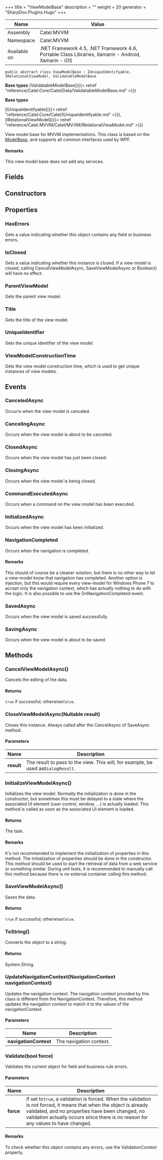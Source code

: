 

+++
title = "ViewModelBase" 
description = ""
weight = 20
generator = "SharpDox.Plugins.Hugo"
+++

Name|Value
---|---
Assembly|Catel.MVVM
Namespace|Catel.MVVM
Available on|.NET Framework 4.5, .NET Framework 4.6, Portable Class Libraries, Xamarin - Android, Xamarin - iOS

```
public abstract class ViewModelBase : IUniqueIdentifyable, IRelationalViewModel, ValidatableModelBase
```

**Base types**
[ValidatableModelBase]({{< relref "reference/Catel.Core/Catel/Data/ValidatableModelBase.md" >}})

**Base types**

[IUniqueIdentifyable]({{< relref "reference/Catel.Core/Catel/IUniqueIdentifyable.md" >}}),[IRelationalViewModel]({{< relref "reference/Catel.MVVM/Catel/MVVM/IRelationalViewModel.md" >}})

View model base for MVVM implementations. This class is based on the [ModelBase](#), and supports all common interfaces used by WPF.

#### Remarks

This view model base does not add any services.

## Fields

## Constructors

## Properties

### HasErrors

Gets a value indicating whether this object contains any field or business errors.

### IsClosed

Gets a value indicating whether this instance is closed. If a view model is closed, calling CancelViewModelAsync, SaveViewModelAsync or Boolean}) will have no effect.

### ParentViewModel

Gets the parent view model.

### Title

Gets the title of the view model.

### UniqueIdentifier

Gets the unique identifier of the view model.

### ViewModelConstructionTime

Gets the view model construction time, which is used to get unique instances of view models.

## Events

### CanceledAsync

Occurrs when the view model is canceled.

### CancelingAsync

Occurs when the view model is about to be canceled.

### ClosedAsync

Occurs when the view model has just been closed.

### ClosingAsync

Occurs when the view model is being closed.

### CommandExecutedAsync

Occurs when a command on the view model has been executed.

### InitializedAsync

Occurs when the view model has been initialized.

### NavigationCompleted

Occurs when the navigation is completed.

#### Remarks

This should of course be a cleaner solution, but there is no other way to let a view-model know that navigation has completed. Another option is injection, but this would require every view-model for Windows Phone 7 to accept only the navigation context, which has actually nothing to do with the logic. It is also possible to use the OnNavigationCompleted event.

### SavedAsync

Occurs when the view model is saved successfully.

### SavingAsync

Occurs when the view model is about to be saved.

## Methods

### CancelViewModelAsync()

Cancels the editing of the data.

#### Returns

`true` if successful; otherwise`false`.

### CloseViewModelAsync(Nullable<bool> result)

Closes this instance. Always called after the CancelAsync of SaveAsync method.

#### Parameters

Name|Description
---|---
**result**|The result to pass to the view. This will, for example, be used as`DialogResult`.

### InitializeViewModelAsync()

Initializes the view model. Normally the initialization is done in the constructor, but sometimes this must be delayed to a state where the associated UI element (user control, window, ...) is actually loaded. This method is called as soon as the associated UI element is loaded.

#### Returns

The task.

#### Remarks

It's not recommended to implement the initialization of properties in this method. The initialization of properties should be done in the constructor. This method should be used to start the retrieval of data from a web service or something similar. During unit tests, it is recommended to manually call this method because there is no external container calling this method.

### SaveViewModelAsync()

Saves the data.

#### Returns

`true` if successful; otherwise`false`.

### ToString()

Converts the object to a string.

#### Returns

System.String.

### UpdateNavigationContext(NavigationContext navigationContext)

Updates the navigation context. The navigation context provided by this class is different from the NavigationContext. Therefore, this method updates the navigation context to match it to the values of the navigationContext.

#### Parameters

Name|Description
---|---
**navigationContext**|The navigation context.

### Validate(bool force)

Validates the current object for field and business rule errors.

#### Parameters

Name|Description
---|---
**force**|If set to`true`, a validation is forced. When the validation is not forced, it means that when the object is already validated, and no properties have been changed, no validation actually occurs since there is no reason for any values to have changed.

#### Remarks

To check whether this object contains any errors, use the ValidationContext property.

